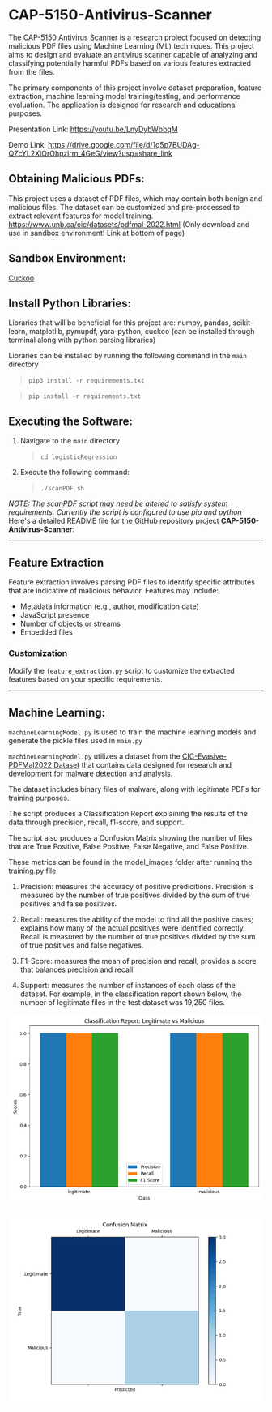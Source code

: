 # CAP-5150-Antivirus-Scanner
The CAP-5150 Antivirus Scanner is a research project focused on detecting malicious PDF files using Machine Learning (ML) techniques. This project aims to design and evaluate an antivirus scanner capable of analyzing and classifying potentially harmful PDFs based on various features extracted from the files.

The primary components of this project involve dataset preparation, feature extraction, machine learning model training/testing, and performance evaluation. The application is designed for research and educational purposes.

Presentation Link: https://youtu.be/LnyDybWbbqM 

Demo Link: https://drive.google.com/file/d/1q5p7BUDAg-QZcYL2XiQrOhpzirm_4GeG/view?usp=share_link


## Obtaining Malicious PDFs:

This project uses a dataset of PDF files, which may contain both benign and malicious files. The dataset can be customized and pre-processed to extract relevant features for model training.
https://www.unb.ca/cic/datasets/pdfmal-2022.html (Only download and use in sandbox environment! Link at bottom of page)

## Sandbox Environment:
[Cuckoo](https://cuckoosandbox.org/)


## Install Python Libraries: 

Libraries that will be beneficial for this project are: numpy, pandas, scikit-learn, matplotlib, pymupdf, yara-python, cuckoo (can be installed through terminal along with python parsing libraries)


Libraries can be installed by running the following command in the `main` directory 
> `pip3 install -r requirements.txt`


> `pip install -r requirements.txt`


## Executing the Software: 


1. Navigate to the `main` directory 

    > `cd logisticRegression`

2. Execute the following command:

    > `./scanPDF.sh`


*NOTE: The scanPDF script may need be altered to satisfy system requirements. Currently the script is configured to use pip and python*
Here's a detailed README file for the GitHub repository project **CAP-5150-Antivirus-Scanner**:

---

## Feature Extraction
Feature extraction involves parsing PDF files to identify specific attributes that are indicative of malicious behavior. Features may include:
- Metadata information (e.g., author, modification date)
- JavaScript presence
- Number of objects or streams
- Embedded files

### Customization
Modify the `feature_extraction.py` script to customize the extracted features based on your specific requirements.

---

## Machine Learning:

`machineLearningModel.py` is used to train the machine learning models and generate the pickle files used in `main.py`


`machineLearningModel.py` utilizes a dataset from the [CIC-Evasive-PDFMal2022 Dataset](https://www.unb.ca/cic/datasets/pdfmal-2022.html) that contains data designed for research and development for malware detection and analysis. 

The dataset includes binary files of malware, along with legitimate PDFs for training purposes.

The script produces a Classification Report explaining the results of the data through precision, recall, f1-score, and support. 

The script also produces a Confusion Matrix showing the number of files that are True Positive, False Positive, False Negative, and False Positive.

These metrics can be found in the model_images folder after running the training.py file. 

1. Precision: measures the accuracy of positive predicitions. Precision is measured by the number of true positives divided by the sum of true positives and false positives. 


2. Recall: measures the ability of the model to find all the positive cases; explains how many of the actual positives were identified correctly. Recall is measured by the number of true positives divided by the sum of true positives and false negatives. 


3. F1-Score: measures the mean of precision and recall; provides a score that balances precision and recall. 


4. Support: measures the number of instances of each class of the dataset. For example, in the classification report shown below, the number of legitimate files in the test dataset was 19,250 files. 


![Classification Report](main/logisticRegression/training_images/classification_report.png)


![Classification Report](main/logisticRegression/training_images/confusion_matrix.png)
